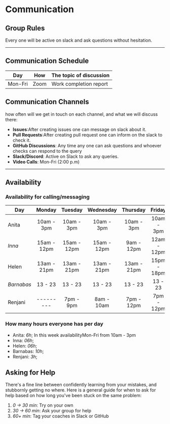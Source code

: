 # Communication

## Group Rules

<!-- any general rules you'd like to set for your group? -->

Every one will be active on slack and ask questions without hesitation.

---

## Communication Schedule

| Day     | How  | The topic of discussion |
| ------- | :--: | ----------------------- |
| Mon-Fri | Zoom | Work completion report  |

## Communication Channels

how often will we get in touch on each channel, and what we will discuss there:

- **Issues**:After creating issues one can message on slack about it.
- **Pull Requests**:After creating pull request one can inform on the slack to
  check it.
- **GitHub Discussions**: Any time any one can ask questions and whoever checks
  can respond to the query
- **Slack/Discord**: Active on Slack to ask any queries.
- **Video Calls**: Mon-Fri (2:00 p.m)

---

## Availability

### Availability for calling/messaging

| Day        |   Monday    |   Tuesday   |  Wednesday  |  Thursday   |   Friday    |  Saturday   |   Sunday   |
| ---------- | :---------: | :---------: | :---------: | :---------: | :---------: | :---------: | :--------: |
| Anita      | 10am - 3pm  | 10am - 3pm  | 10am - 3pm  | 10am - 3pm  | 10am - 3pm  |     NA      | 12am - 4pm |
| _Inna_     | 15am - 12pm | 15am - 12pm | 15am - 12pm | 9am - 12pm  | 12am - 12pm | 9am - 12pm  |  --------  |
| Helen      | 13am - 21pm | 13am - 21pm | 13am - 21pm | 13am - 21pm | 15pm - 18pm |          NA |  --------  |
| _Barnabas_ |   13 - 23   |   13 - 23   |   13 - 23   |   13 - 23   |   13 - 23   |   13 - 23   |  --------  |
| Renjani    |  ---------  |  7pm - 9pm  | 8am - 10am  | 7pm - 12pm  | 7pm - 12pm  | 7pm - 12pm  | 7am - 10am |

### How many hours everyone has per day

- Anita: _6h_; In this week availabilityMon-Fri from 10am - 3pm
- Inna: _06h_;
- Helen: _06h_;
- Barnabas: _10h_;
- Renjani: _3h_;

## Asking for Help

There's a fine line between confidently learning from your mistakes, and
stubbornly getting no where. Here is a general guide for when to ask for help
based on how long you've been stuck on the same problem:

1. _0 -> 30 min_: Try on your own
2. _30 -> 60 min_: Ask your group for help
3. _60+ min_: Tag your coaches in Slack or GitHub
